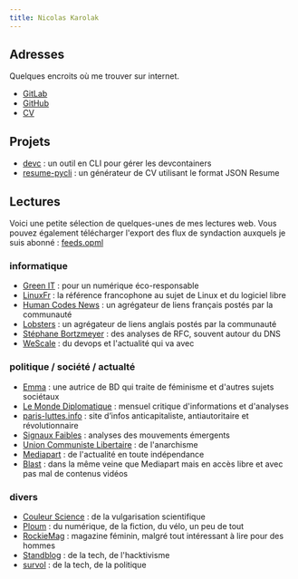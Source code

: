 ```yaml
---
title: Nicolas Karolak
---
```


## Adresses

Quelques encroits où me trouver sur internet.

* [GitLab](https://gitlab.com/nicolas-karolak)
* [GitHub](https://github.com/nikaro)
* [CV](https://cv.karolak.fr)

## Projets

* [devc](https://github.com/nikaro/devc/) : un outil en CLI pour gérer les devcontainers
* [resume-pycli](https://github.com/nikaro/resume-pycli/) : un générateur de CV utilisant le format JSON Resume

## Lectures

Voici une petite sélection de quelques-unes de mes lectures web.
Vous pouvez également télécharger l'export des flux de syndaction auxquels je suis abonné : [feeds.opml](/feeds.opml)

### informatique

* [Green IT](https://www.greenit.fr/) : pour un numérique éco-responsable
* [LinuxFr](https://linuxfr.org/) : la référence francophone au sujet de Linux et du logiciel libre
* [Human Codes News](https://news.humancoders.com/) : un agrégateur de liens français postés par la communauté
* [Lobsters](https://lobste.rs/) : un agrégateur de liens anglais postés par la communauté
* [Stéphane Bortzmeyer](https://www.bortzmeyer.org/) : des analyses de RFC, souvent autour du DNS
* [WeScale](https://blog.wescale.fr/) : du devops et l'actualité qui va avec

### politique / société / actualté

* [Emma](https://emmaclit.com/) : une autrice de BD qui traite de féminisme et d'autres sujets sociétaux
* [Le Monde Diplomatique](https://www.monde-diplomatique.fr/) : mensuel critique d'informations et d'analyses
* [paris-luttes.info](https://paris-luttes.info/) : site d’infos anticapitaliste, antiautoritaire et révolutionnaire
* [Signaux Faibles](https://signauxfaibles.co/) : analyses des mouvements émergents
* [Union Communiste Libertaire](https://www.unioncommunistelibertaire.org/) : de l'anarchisme
* [Mediapart](https://www.mediapart.fr/) : de l'actualité en toute indépendance
* [Blast](https://www.blast-info.fr/) : dans la même veine que Mediapart mais en accès libre et avec pas mal de contenus vidéos

### divers

* [Couleur Science](https://couleur-science.eu/) : de la vulgarisation scientifique
* [Ploum](https://ploum.net/) : du numérique, de la fiction, du vélo, un peu de tout
* [RockieMag](https://www.rockiemag.com/) : magazine féminin, malgré tout intéressant à lire pour des hommes
* [Standblog](http://standblog.org/blog/) : de la tech, de l'hacktivisme
* [survol](https://n.survol.fr/) : de la tech, de la politique
